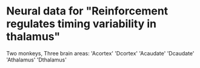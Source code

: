 # Neural data for "Reinforcement regulates timing variability in thalamus"

  Two monkeys, Three brain areas: 
      'Acortex'
      'Dcortex'
      'Acaudate'
      'Dcaudate'
      'Athalamus'
      'Dthalamus'
